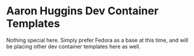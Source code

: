 # Aaron Huggins Dev Container Templates

Nothing special here. Simply prefer Fedora as a base at this time, and will be placing other dev container templates here as well.
